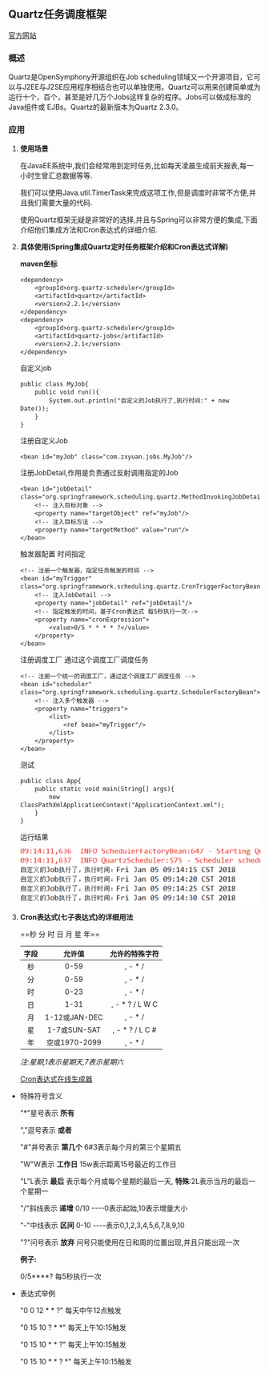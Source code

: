 ## Quartz任务调度框架

[官方网站](http://www.quartz-scheduler.org)
### 概述

Quartz是OpenSymphony开源组织在Job scheduling领域又一个开源项目，它可以与J2EE与J2SE应用程序相结合也可以单独使用。Quartz可以用来创建简单或为运行十个，百个，甚至是好几万个Jobs这样复杂的程序。Jobs可以做成标准的Java组件或 EJBs。Quartz的最新版本为Quartz 2.3.0。

### 应用

1. **使用场景**
	
	在JavaEE系统中,我们会经常用到定时任务,比如每天凌晨生成前天报表,每一小时生曾汇总数据等等.
	
	我们可以使用Java.util.TimerTask来完成这项工作,但是调度时非常不方便,并且我们需要大量的代码.
	
	使用Quartz框架无疑是非常好的选择,并且与Spring可以非常方便的集成,下面介绍他们集成方法和Cron表达式的详细介绍.
	
	
2. **具体使用(Spring集成Quartz定时任务框架介绍和Cron表达式详解)**

	**maven坐标**
	
	```
	<dependency>
		<groupId>org.quartz-scheduler</groupId>
		<artifactId>quartz</artifactId>
		<version>2.2.1</version>
	</dependency>
	<dependency>
		<groupId>org.quartz-scheduler</groupId>
		<artifactId>quartz-jobs</artifactId>
		<version>2.2.1</version>
	</dependency>
	```
	
	自定义job
	
	```
	public class MyJob{
		public void run(){
			System.out.println("自定义的Job执行了,执行时间:" + new Date());
		}
	}
	```
	
	注册自定义Job
	
	```
	<bean id="myJob" class="com.zxyuan.jobs.MyJob"/>
	```
	
	注册JobDetail,作用是负责通过反射调用指定的Job
	
	```
	<bean id="jobDetail" class="org.springframework.scheduling.quartz.MethodInvokingJobDetailFactoryBean">
		<!-- 注入目标对象 -->
		<property name="targetObject" ref="myJob"/>
		<!-- 注入目标方法 -->
		<property name="targetMethod" value="run"/>
	</bean>

	```
	
	触发器配置 时间指定
 	
 	```
 	<!-- 注册一个触发器，指定任务触发的时间 -->
	<bean id="myTrigger" class="org.springframework.scheduling.quartz.CronTriggerFactoryBean">
		<!-- 注入JobDetail -->
		<property name="jobDetail" ref="jobDetail"/>
		<!-- 指定触发的时间，基于Cron表达式 每5秒执行一次-->
		<property name="cronExpression">
			<value>0/5 * * * * ?</value>
		</property>
	</bean>

 	```
 	
 	注册调度工厂 通过这个调度工厂调度任务
 	
 	```
 	<!-- 注册一个统一的调度工厂，通过这个调度工厂调度任务 -->
	<bean id="scheduler" class="org.springframework.scheduling.quartz.SchedulerFactoryBean">
		<!-- 注入多个触发器 -->
		<property name="triggers">
			<list>
				<ref bean="myTrigger"/>
			</list>
		</property>
	</bean>

 	```
 	
 	测试
 	
 	```
 	public class App{
 		public static void main(String[] args){
 			new ClassPathXmlApplicationContext("ApplicationContext.xml");
 		}
 	}
 	```
 	
 	运行结果
 	
 	![](images/quartz_1.png)
3. **Cron表达式(七子表达式)的详细用法**

	==秒 分 时 日 月 星 年==

		
	|  字段  |  允许值  |  允许的特殊字符  |
	| :---: |:-------:| :-------------:|
	| 秒 | 0-59 | , - * / |
	| 分 | 0-59 | , - * / |
	| 时 | 0-23 | , - * / |
	| 日 | 1-31 | , - * ? / L W C |
	| 月 | 1-12或JAN-DEC | , - * / |
	| 星 | 1-7或SUN-SAT | , - * ? / L C # |
	| 年 | 空或1970-2099 | , - * / |
	
	*_注:星期,1表示星期天,7表示星期六_*
	
	[Cron表达式在线生成器](http://cron.qqe2.com)
	
* 	特殊符号含义
	
	"*"星号表示 **所有**
	
	","逗号表示 **或者** 
	
	"#"井号表示 **第几个** 6#3表示每个月的第三个星期五 
	
	"W"W表示 **工作日** 15w表示距离15号最近的工作日
	
	"L"L表示 **最后** 表示每个月或每个星期的最后一天, **特殊**:2L表示当月的最后一个星期一
	
	"/"斜线表示 **递增** 0/10 ----0表示起始,10表示增量大小
	
	"-"中线表示 **区间** 0-10 ----表示0,1,2,3,4,5,6,7,8,9,10
	
	"?"问号表示 **放弃** 问号只能使用在日和周的位置出现,并且只能出现一次
	
	**例子:**
	
	0/5****?   每5秒执行一次

* 	表达式举例
	
	
	"0 0 12 * * ?" 每天中午12点触发
	
	"0 15 10 ? * *" 每天上午10:15触发
	
	"0 15 10 * * ?" 每天上午10:15触发
	
	"0 15 10 * * ? *" 每天上午10:15触发
	
